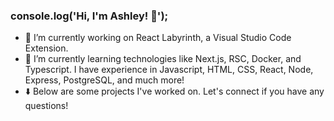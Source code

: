 ### console.log('Hi, I'm Ashley! 👋');

- 🔭 I’m currently working on React Labyrinth, a Visual Studio Code Extension.
- 🌱 I’m currently learning technologies like Next.js, RSC, Docker, and Typescript. I have experience in Javascript, HTML, CSS, React, Node, Express, PostgreSQL, and much more!
- ⬇️ Below are some projects I've worked on. Let's connect if you have any questions!
